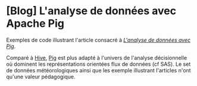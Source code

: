 # [Blog] L'analyse de données avec Apache Pig
Exemples de code illustrant l'article consacré à <i><a href="http://blog.inovia-conseil.fr/?p=130">L'analyse de données avec Pig</a></i>.

Comparé à <a href="http://hive.apache.org/">Hive</a>, <a href="http://pig.apache.org/">Pig</a> est plus adapté à l'univers de l'analyse décisionnelle où dominent les représentations orientées flux de données (cf SAS).
Le set de données météorologiques ainsi que les exemple illustrant l'articles n'ont qu'une valeur pédagogique.
